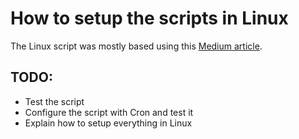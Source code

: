 # How to setup the scripts in Linux
The Linux script was mostly based using this [Medium article](https://medium.com/@innovativejude.tech/automating-mysql-database-backups-with-a-bash-script-a-step-by-step-guide-a4b5cdbebf77). 

## TODO:
- Test the script
- Configure the script with Cron and test it
- Explain how to setup everything in Linux
